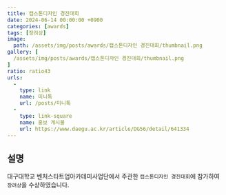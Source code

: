 ```yaml
---
title: 캡스톤디자인 경진대회
date: 2024-06-14 00:00:00 +0900
categories: [awards]
tags: [장려상]
image:
  path: /assets/img/posts/awards/캡스톤디자인 경진대회/thumbnail.png
gallery: [
  /assets/img/posts/awards/캡스톤디자인 경진대회/thumbnail.png
]
ratio: ratio43
urls:
  -
    type: link
    name: 미니톡
    url: /posts/미니톡
  -
    type: link-square
    name: 홍보 게시물
    url: https://www.daegu.ac.kr/article/DG56/detail/641334
---
```

## 설명
대구대학교 벤처스타트업아카데미사업단에서 주관한 `캡스톤디자인 경진대회`에 참가하여 `장려상`을 수상하였습니다.

